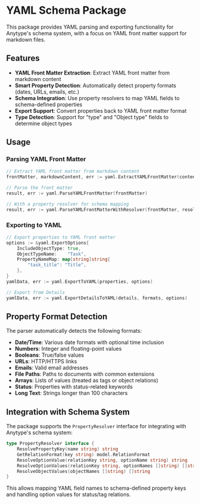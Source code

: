 # YAML Schema Package

This package provides YAML parsing and exporting functionality for Anytype's schema system, with a focus on YAML front matter support for markdown files.

## Features

- **YAML Front Matter Extraction**: Extract YAML front matter from markdown content
- **Smart Property Detection**: Automatically detect property formats (dates, URLs, emails, etc.)
- **Schema Integration**: Use property resolvers to map YAML fields to schema-defined properties
- **Export Support**: Convert properties back to YAML front matter format
- **Type Detection**: Support for "type" and "Object type" fields to determine object types

## Usage

### Parsing YAML Front Matter

```go
// Extract YAML front matter from markdown content
frontMatter, markdownContent, err := yaml.ExtractYAMLFrontMatter(content)

// Parse the front matter
result, err := yaml.ParseYAMLFrontMatter(frontMatter)

// With a property resolver for schema mapping
result, err := yaml.ParseYAMLFrontMatterWithResolver(frontMatter, resolver)
```

### Exporting to YAML

```go
// Export properties to YAML front matter
options := &yaml.ExportOptions{
    IncludeObjectType: true,
    ObjectTypeName:    "Task",
    PropertyNameMap: map[string]string{
        "task_title": "Title",
    },
}
yamlData, err := yaml.ExportToYAML(properties, options)

// Export from Details
yamlData, err := yaml.ExportDetailsToYAML(details, formats, options)
```

## Property Format Detection

The parser automatically detects the following formats:
- **Date/Time**: Various date formats with optional time inclusion
- **Numbers**: Integer and floating-point values
- **Booleans**: True/false values
- **URLs**: HTTP/HTTPS links
- **Emails**: Valid email addresses
- **File Paths**: Paths to documents with common extensions
- **Arrays**: Lists of values (treated as tags or object relations)
- **Status**: Properties with status-related keywords
- **Long Text**: Strings longer than 100 characters

## Integration with Schema System

The package supports the `PropertyResolver` interface for integrating with Anytype's schema system:

```go
type PropertyResolver interface {
    ResolvePropertyKey(name string) string
    GetRelationFormat(key string) model.RelationFormat
    ResolveOptionValue(relationKey string, optionName string) string
    ResolveOptionValues(relationKey string, optionNames []string) []string
    ResolveObjectValues(objectNames []string) []string
}
```

This allows mapping YAML field names to schema-defined property keys and handling option values for status/tag relations.
